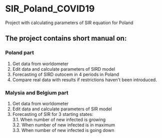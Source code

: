 # SIR_Poland_COVID19
Project with calculating parameters of SIR equation for Poland <br>
## The project contains short manual on:
### Poland part
1. Get data from worldometer <br> 
2. Edit data and calculate parameters of SIRD model <br>
3. Forecasting of SIRD outocem in 4 periods in Poland <br>
4. Compare real data with results if restrictions haven't been introduced.
### Malysia and Belgium part
1. Get data from worldometer <br> 
2. Edit data and calculate parameters of SIR model <br>
3. Forecasting of SIR for 3 starting states:<br>
3.1. When number of new infected is growing <br> 
3.2. When number of new infected is in maximum <br> 
3.3. When number of new infected is going down <br> 
